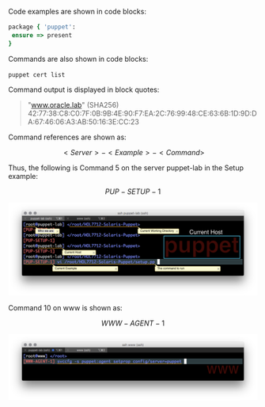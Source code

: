 Code examples are shown in code blocks:

```ruby
package { 'puppet':
 ensure => present
}
```

Commands are also shown in code blocks:

`puppet cert list`

Command output is displayed in block quotes:

> "www.oracle.lab" (SHA256) 42:77:38:C8:C0:7F:0B:9B:4E:90:F7:EA:2C:76:99:48:CE:63:6B:1D:9D:DA:67:46:06:A3:AB:50:16:3E:CC:23

Command references are shown as:


$$
<Server>-<Example>-<Command>
$$


Thus, the following is Command 5 on the server puppet-lab in the Setup example:


$$
PUP-SETUP-1
$$


![](setup/SETUP-PUP-001.0.png)

Command 10 on www is shown as:


$$
WWW-AGENT-1
$$

![](agents/AGENT-WWW-001.0.png)

